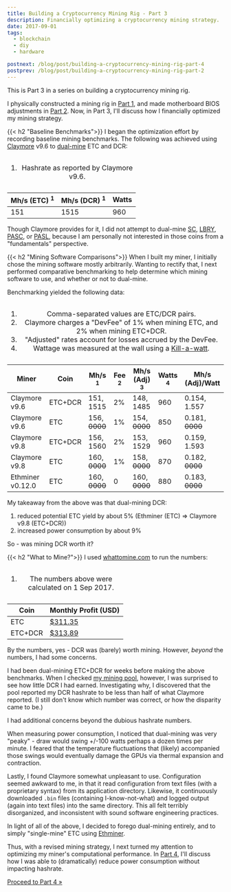 ```yaml
---
title: Building a Cryptocurrency Mining Rig - Part 3
description: Financially optimizing a cryptocurrency mining strategy.
date: 2017-09-01
tags:
  - blockchain
  - diy
  - hardware

postnext: /blog/post/building-a-cryptocurrency-mining-rig-part-4
postprev: /blog/post/building-a-cryptocurrency-mining-rig-part-2
---
```


This is Part 3 in a series on building a cryptocurrency mining rig.

I physically constructed a mining rig in [Part 1][part-1], and made motherboard
BIOS adjustments in [Part 2][part-2]. Now, in Part 3, I'll discuss how I
financially optimized my mining strategy.

<!--more-->


{{< h2 "Baseline Benchmarks">}}
I began the optimization effort by recording baseline mining benchmarks. The
following was achieved using [Claymore][] v9.6 to [dual-mine][] ETC and DCR:

<table>
  <caption>
    <ol>
      <li>Hashrate as reported by Claymore v9.6.</li>
    </ol>
  </caption>
  <thead>
    <tr>
      <th>Mh/s (ETC) <sup>1</sup></th>
      <th>Mh/s (DCR) <sup>1</sup></th>
      <th>Watts</th>
    </tr>
  </thead>
  <tbody>
    <tr>
      <td>151</td>
      <td>1515</td>
      <td>960</td>
    </tr>
  </tbody>
</table>

Though Claymore provides for it, I did not attempt to dual-mine [SC][],
[LBRY][], [PASC][], or [PASL][], because I am personally not interested in
those coins from a "fundamentals" perspective.


{{< h2 "Mining Software Comparisons">}}
When I built my miner, I initially chose the mining software mostly
arbitrarily. Wanting to rectify that, I next performed comparative
benchmarking to help determine which mining software to use, and whether or not
to dual-mine.

Benchmarking yielded the following data:

<div class='overflow'>

<table>
  <caption>
    <ol>
      <li>Comma-separated values are ETC/DCR pairs.</li>
      <li>
        Claymore charges a "DevFee" of 1% when mining ETC, and 2% when mining
        ETC+DCR.
      </li>
      <li>"Adjusted" rates account for losses accrued by the DevFee.</li>
      <li>
        Wattage was measured at the wall using a
        <a href='http://amzn.to/2vCedu0'>Kill-a-watt</a>.
      </li>
    </ol>
  </caption>
  <thead>
    <tr>
      <th>Miner</th>
      <th>Coin</th>
      <th>Mh/s <sup>1</sup></th>
      <th>Fee <sup>2</sup></th>
      <th>Mh/s (Adj) <sup>3</sup></th>
      <th>Watts <sup>4</sup></th>
      <th>Mh/s (Adj)/Watt</th>
    </tr>
  </thead>
  <tbody>
    <tr>
      <td>Claymore v9.6</td>
      <td>ETC+DCR</td>
      <td>151, 1515</td>
      <td>2%</td>
      <td>148, 1485</td>
      <td>960</td>
      <td>0.154, 1.557</td>
    </tr>
    <tr>
      <td>Claymore v9.6</td>
      <td>ETC</td>
      <td>156, <del>0000</del></td>
      <td>1%</td>
      <td>154, <del>0000</del></td>
      <td>850</td>
      <td>0.181, <del>0000</del></td>
    </tr>
    <tr>
      <td>Claymore v9.8</td>
      <td>ETC+DCR</td>
      <td>156, 1560</td>
      <td>2%</td>
      <td>153, 1529</td>
      <td>960</td>
      <td>0.159, 1.593</td>
    </tr>
    <tr>
      <td>Claymore v9.8</td>
      <td>ETC</td>
      <td>160, <del>0000</del></td>
      <td>1%</td>
      <td>158, <del>0000</del></td>
      <td>870</td>
      <td>0.182, <del>0000</del></td>
    </tr>
    <tr>
      <td>Ethminer v0.12.0</td>
      <td>ETC</td>
      <td>160, <del>0000</del></td>
      <td>0</td>
      <td>160, <del>0000</del></td>
      <td>880</td>
      <td>0.183, <del>0000</del></td>
    </tr>
  </tbody>
</table>

</div>

My takeaway from the above was that dual-mining DCR:

1. reduced potential ETC yield by about 5% (Ethminer (ETC) => Claymore v9.8 (ETC+DCR))
2. increased power consumption by about 9%

So - was mining DCR worth it?


{{< h2 "What to Mine?">}}
I used [whattomine.com][whattomine] to run the numbers:

<table>
  <caption>
    <ol>
      <li>The numbers above were calculated on 1 Sep 2017.</li>
    </ol>
  </caption>
  <thead>
    <tr>
      <th>Coin</th>
      <th>Monthly Profit (USD)</th>
    </tr>
  </thead>
  <tbody>
    <tr>
      <td>ETC</td>
      <td><a href='https://whattomine.com/coins/162-etc-ethash?utf8=%E2%9C%93&hr=161.0&p=880.0&fee=1.0&cost=0.17&hcost=0.0&commit=Calculate'>$311.35</a></td>
    </tr>
    <tr>
      <td>ETC+DCR</td>
      <td><a href='https://whattomine.com/merged_coins/3-etc-dcr?utf8=%E2%9C%93&hr_etc=153&fee_etc=1&hr_dcr=1529&fee_dcr=1&p=960&cost=0.17&commit=Calculate'>$313.89</a></td>
    </tr>
  </tbody>
</table>

By the numbers, yes - DCR was (barely) worth mining.  However, _beyond_ the
numbers, I had some concerns.

I had been dual-mining ETC+DCR for weeks before making the above benchmarks.
When I checked [my mining pool][suprnova], however, I was surprised to see how
little DCR I had earned. Investigating why, I discovered that the pool reported
my DCR hashrate to be less than half of what Claymore reported. (I still don't
know which number was correct, or how the disparity came to be.)

I had additional concerns beyond the dubious hashrate numbers.

When measuring power consumption, I noticed that dual-mining was very "peaky" -
draw would swing +/-100 watts perhaps a dozen times per minute. I feared that
the temperature fluctuations that (likely) accompanied those swings would
eventually damage the GPUs via thermal expansion and contraction.

Lastly, I found Claymore somewhat unpleasant to use. Configuration seemed
awkward to me, in that it read configuration from text files (with a
proprietary syntax) from its application directory. Likewise, it continuously
downloaded `.bin` files (containing I-know-not-what) and logged output (again
into text files) into the same directory. This all felt terribly disorganized,
and inconsistent with sound software engineering practices.

In light of all of the above, I decided to forego dual-mining entirely, and to
simply "single-mine" ETC using [Ethminer][].

Thus, with a revised mining strategy, I next turned my attention to optimizing
my miner's computational performance. In [Part 4][part-4], I'll discuss how I
was able to (dramatically) reduce power consumption without impacting hashrate.

[Proceed to Part 4 &raquo;][part-4]


[Claymore]:        https://github.com/nanopool/Claymore-Dual-Miner
[DCR]:             https://www.decred.org/
[ETC]:             https://ethereumclassic.github.io/
[Ethminer]:        https://github.com/ethereum-mining/ethminer
[LBRY]:            https://lbry.io/
[PASC]:            http://www.pascalcoin.org/ 
[PASL]:            https://pascallite.com/
[SC]:              http://sia.tech/
[aff-kill-a-watt]: http://amzn.to/2vCedu0
[dual-mine]:       http://www.cryptobadger.com/2017/06/dual-mining-claymore/
[part-1]:          /blog/post/building-a-cryptocurrency-mining-rig-part-1
[part-2]:          /blog/post/building-a-cryptocurrency-mining-rig-part-2
[part-4]:          /blog/post/building-a-cryptocurrency-mining-rig-part-4
[suprnova]:        https://dcr.suprnova.cc/
[whattomine]:      https://whattomine.com/
